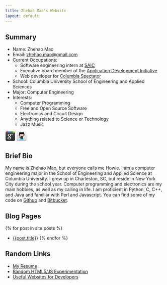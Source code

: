 ```yaml
---
title: Zhehao Mao's Website
layout: default
---
```


## Summary

* Name: Zhehao Mao
* Email: zhehao.mao@gmail.com
* Current Occupations:
	* Software engineering intern at [SAIC](http://saic.com)
	* Executive board member of the [Application Development Initiative](http://adicu.com) 
	* Web developer for [Columbia Spectator](http://columbiaspectator.com)
* School: Columbia University School of Engineering and Applied Sciences
* Major: Computer Engineering
* Interests:
	* Computer Programming
	* Free and Open Source Software
	* Electronics and Circuit Design
	* Anything related to Science or Technology
	* Jazz Music

[![Google Plus](images/google_plus_32.png)](https://plus.google.com/104423634081365897250/about)
[![Github](images/github_32.png)](https://github.com/zhemao)


## Brief Bio

My name is Zhehao Mao, but everyone calls me Howie. I am a computer engineering 
major in the School of Engineering and Applied Science at Columbia University. 
I grew up in Charleston, SC, but reside in New York City during the school year. 
Computer programming and electronics are my main hobbies, as well as my calling 
in life. I am proficient in Python, C, C++, and Java and familiar with Perl and
Javascript. You can find some of my code on [Github](https://github.com/zhemao) 
and [Bitbucket](https://bitbucket.org/zhemao).

## Blog Pages
{% for post in site.posts %}
* [{{post.title}}]({{post.url}})
{% endfor %}

## Random Links

* [My Resume](resume.pdf)
* [Random HTML5/JS Experimentation](html5/)
* [Useful Websites for Developers](2011/06/13/devsites.html)

